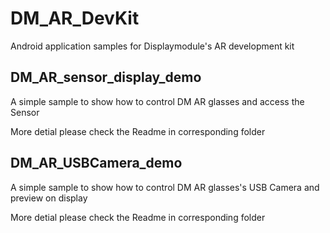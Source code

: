# DM_AR_DevKit
 Android application samples for Displaymodule's AR development kit



## DM_AR_sensor_display_demo
A simple sample to show how to control DM AR glasses and access the Sensor

More detial please check the Readme in corresponding folder

## DM_AR_USBCamera_demo
A simple sample to show how to control DM AR glasses's USB Camera and preview on display

More detial please check the Readme in corresponding folder
